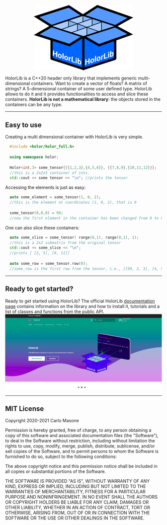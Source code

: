 <!-- Logo -->
<p align="center">
  <a href="https://cmas1.github.io/HolorLib/">
    <img src="./docs/images/holorlib_logo.png" width="320" alt="HolorLib">
  </a>
</p>


HolorLib is a C++20 header only library that implements generic multi-dimensional containers. Want to create a vector of floats? A matrix of strings? A 5-dimensional container of some user defined type. HolorLib allows to do it and it provides functionalities to access and slice these containers.
**HolorLib is not a mathematical library**: the objects stored in the containers can be any type.


-----------------


## Easy to use
Creating a multi dimensional container with HolorLib is very simple.

```cpp
  #include <holor/holor_full.h>

  using namespace holor;

  Holor<int,3> some_tensor{{{1,2,3},{4,5,6}}, {{7,8,9},{10,11,12}}};
  //this is a 2x2x3 container of ints.
  std::cout << some tensor << "\n"; //prints the tensor
```

Accessing the elements is just as easy:
```cpp
  auto some_element = some_tensor(1, 0, 2);
  //this is the element at coordinates (1, 0, 2), that is 9

  some_tensor(0,0,0) = 99;
  //now the first element in the container has been changed from 0 to 99
```

One can also slice these containers:
```cpp
  auto some_slice = some_tensor( range(0,1), range(0,1), 1);
  //this is a 2x2 submatrix from the original tensor
  std::cout << some_slice << "\n";
  //prints [ [2, 5], [8, 11]]

  auto some_row = some_tensor.row(0);
  //some_row is the first row from the tensor, i.e., [[99, 2, 3], [4, 5, 6]]
```

----------------


## Ready to get started?
Ready to get started using HolorLib? The official HolorLib [documentation page](https://cmas1.github.io/HolorLib) contains information on the library and how to install it, tutorials and a list of classes and functions from the public API.
![](./docs/images/documentation.png)


----------------


## MIT License

Copyright 2020-2021 Carlo Masone

Permission is hereby granted, free of charge, to any person obtaining a copy
of this software and associated documentation files (the "Software"), to 
deal in the Software without restriction, including without limitation the
rights to use, copy, modify, merge, publish, distribute, sublicense, and/or
sell copies of the Software, and to permit persons to whom the Software is 
furnished to do so, subject to the following conditions:

The above copyright notice and this permission notice shall be included in
all copies or substantial portions of the Software.

THE SOFTWARE IS PROVIDED "AS IS", WITHOUT WARRANTY OF ANY KIND, EXPRESS OR
IMPLIED, INCLUDING BUT NOT LIMITED TO THE WARRANTIES OF MERCHANTABILITY,
FITNESS FOR A PARTICULAR PURPOSE AND NONINFRINGEMENT. IN NO EVENT SHALL THE
AUTHORS OR COPYRIGHT HOLDERS BE LIABLE FOR ANY CLAIM, DAMAGES OR OTHER
LIABILITY, WHETHER IN AN ACTION OF CONTRACT, TORT OR OTHERWISE, ARISING 
FROM, OUT OF OR IN CONNECTION WITH THE SOFTWARE OR THE USE OR OTHER 
DEALINGS IN THE SOFTWARE.